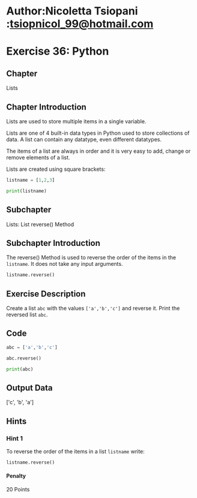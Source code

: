 # Author:Nicoletta Tsiopani :tsiopnicol_99@hotmail.com

# Exercise 36: Python

## Chapter
Lists

## Chapter Introduction
Lists are used to store multiple items in a single variable.

Lists are one of 4 built-in data types in Python used to store collections of data. A list can contain any datatype, even different datatypes.

The items of a list are always in order and it is very easy to add, change or remove elements of a list.

Lists are created using square brackets:

```python
listname = [1,2,3]

print(listname)
```

## Subchapter
Lists: List reverse() Method


## Subchapter Introduction
The reverse() Method is used to reverse the order of the items in the `listname`. It does not take any input arguments.

```python
listname.reverse()
```


## Exercise Description
Create a list `abc` with the values `['a','b','c']` and reverse it. Print the reversed list `abc`.

## Code
```python
abc = ['a','b','c']

abc.reverse()

print(abc)
```

## Output Data
['c', 'b', 'a']

## Hints

### Hint 1
To reverse the order of the items in a list `listname` write:

```python
listname.reverse()
```

#### Penalty
20 Points



